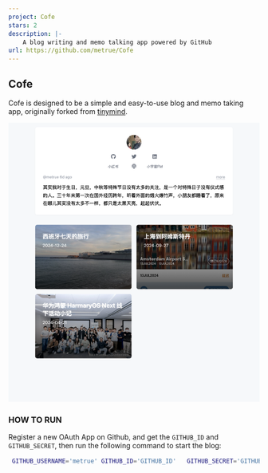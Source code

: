 ```yaml
---
project: Cofe
stars: 2
description: |-
    A blog writing and memo talking app powered by GitHub
url: https://github.com/metrue/Cofe
---
```


## Cofe

Cofe is designed to be a simple and easy-to-use blog and memo taking app, originally forked from [tinymind](https://github.com/mazzzystar/tinymind).

![screnshot](https://github.com/metrue/cofe/blob/main/data/assets/images/Cofe-app.png?raw=true)

### HOW TO RUN

Register a new OAuth App on Github, and get the `GITHUB_ID` and `GITHUB_SECRET`,
then run the following command to start the blog:

```bash
 GITHUB_USERNAME='metrue' GITHUB_ID='GITHUB_ID'   GITHUB_SECRET='GITHUB_SECRET' NEXTAUTH_SECRET='NEXTAUTH_SECRET' npm run de
```

